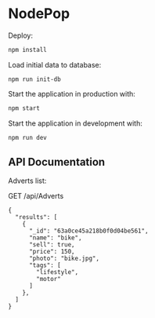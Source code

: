 # NodePop

Deploy:

```sh
npm install
```

Load initial data to database:

```
npm run init-db
```

Start the application in production with:

```sh
npm start
```

Start the application in development with:

```sh
npm run dev
```

## API Documentation

Adverts list:

GET /api/Adverts

```
{
  "results": [
    {
      "_id": "63a0ce45a218b0f0d04be561",
      "name": "bike",
      "sell": true,
      "price": 150,
      "photo": "bike.jpg",
      "tags": [
        "lifestyle",
        "motor"
      ]
    },
  ]
}
```
